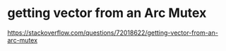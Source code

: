 # getting vector from an Arc Mutex

https://stackoverflow.com/questions/72018622/getting-vector-from-an-arc-mutex


